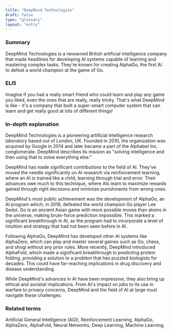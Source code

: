 ```yaml
---
title: "DeepMind Technologies"
draft: false
type: "glossary"
layout: "entry"
---
```


### Summary

DeepMind Technologies is a renowned British artificial intelligence company that made headlines for developing AI systems capable of learning and mastering complex tasks. They're known for creating AlphaGo, the first AI to defeat a world champion at the game of Go.

### ELI5

Imagine if you had a really smart friend who could learn and play any game you liked, even the ones that are really, really tricky. That's what DeepMind is like - it's a company that built a super-smart computer system that can learn and get really good at lots of different things!

### In-depth explanation

DeepMind Technologies is a pioneering artificial intelligence research laboratory based out of London, UK. Founded in 2010, the organization was acquired by Google in 2014 and later became a part of the Alphabet Inc. conglomerate. DeepMind describes its mission as "solving intelligence and then using that to solve everything else."

DeepMind has made significant contributions to the field of AI. They've moved the needle significantly on AI research via reinforcement learning, where an AI is trained like a child, learning through trial and error. Their advances owe much to this technique, where AIs learn to maximize rewards gained through right decisions and minimize punishments from wrong ones.

DeepMind's most public achievement was the development of AlphaGo, an AI program which, in 2016, defeated the world champion Go player Lee Sedol. Go is an ancient Asian game with more possible moves than atoms in the universe, making brute-force prediction impossible. This marked a significant breakthrough in AI, as the program had to incorporate a level of intuition and strategy that had not been seen before in AI.

Following AlphaGo, DeepMind has developed other AI systems like AlphaZero, which can play and master several games such as Go, chess, and shogi without any prior rules. More recently, DeepMind introduced AlphaFold, which made a significant breakthrough in predicting protein folding, providing a solution to a problem that has puzzled biologists for decades. This could have far-reaching implications in drug discovery and disease understanding.

While DeepMind's advances in AI have been impressive, they also bring up ethical and societal implications. From AI's impact on jobs to its use in warfare to privacy concerns, DeepMind and the field of AI at large must navigate these challenges.

### Related terms

Artificial General Intelligence (AGI), Reinforcement Learning, AlphaGo, AlphaZero, AlphaFold, Neural Networks, Deep Learning, Machine Learning.
